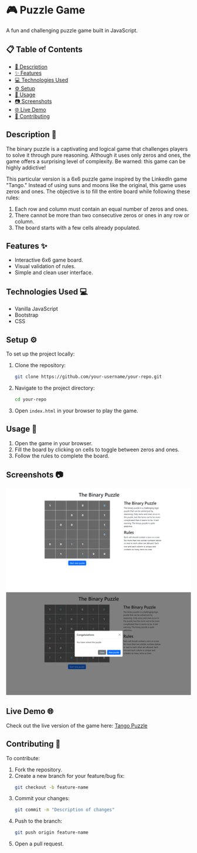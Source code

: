 # 🎮 Puzzle Game

A fun and challenging puzzle game built in JavaScript.

## 📋 Table of Contents

- [📝 Description](#description-)
- [✨ Features](#features-)
- [💻 Technologies Used](#technologies-used-)
- [⚙️ Setup](#setup-)
- [📖 Usage](#usage-)
- [📷 Screenshots](#screenshots-)
- [🌐 Live Demo](#live-demo-)
- [🤝 Contributing](#contributing-)

## Description 📝

The binary puzzle is a captivating and logical game that challenges players to solve it through pure reasoning. Although it uses only zeros and ones, the game offers a surprising level of complexity. Be warned: this game can be highly addictive!

This particular version is a 6x6 puzzle game inspired by the LinkedIn game "Tango." Instead of using suns and moons like the original, this game uses zeros and ones. The objective is to fill the entire board while following these rules:

1. Each row and column must contain an equal number of zeros and ones.
2. There cannot be more than two consecutive zeros or ones in any row or column.
3. The board starts with a few cells already populated.

## Features ✨

- Interactive 6x6 game board.
- Visual validation of rules.
- Simple and clean user interface.

## Technologies Used 💻

- Vanilla JavaScript
- Bootstrap
- CSS

## Setup ⚙️

To set up the project locally:

1. Clone the repository:
   ```bash
   git clone https://github.com/your-username/your-repo.git
   ```
2. Navigate to the project directory:
   ```bash
   cd your-repo
   ```
3. Open `index.html` in your browser to play the game.

## Usage 📖

1. Open the game in your browser.
2. Fill the board by clicking on cells to toggle between zeros and ones.
3. Follow the rules to complete the board.

## Screenshots 📷

![Game Board](public/assets/screenshots/screenshot1.png)
![Winning Screen](public/assets/screenshots/screenshot2.png)

## Live Demo 🌐

Check out the live version of the game here: [Tango Puzzle](https://tango-puzzle.netlify.app/)

## Contributing 🤝

To contribute:

1. Fork the repository.
2. Create a new branch for your feature/bug fix:
   ```bash
   git checkout -b feature-name
   ```
3. Commit your changes:
   ```bash
   git commit -m "Description of changes"
   ```
4. Push to the branch:
   ```bash
   git push origin feature-name
   ```
5. Open a pull request.
